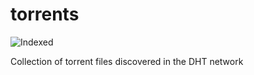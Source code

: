 torrents 
========
![Indexed](https://img.shields.io/badge/indexed-31042-blue)

Collection of torrent files discovered in the DHT network
